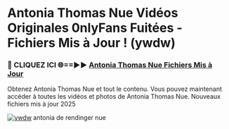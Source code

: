 # Antonia Thomas Nue Vidéos Originales 0nlyFans Fuitées - Fichiers Mis à Jour ! (ywdw)

<h3>🔴 CLIQUEZ ICI 🌐==►► <a href="https://tinyurl.com/2pmr4ezf" rel="nofollow">Antonia Thomas Nue Fichiers Mis à Jour</a></h3>

Obtenez Antonia Thomas Nue et tout le contenu. Vous pouvez maintenant accéder à toutes les vidéos et photos de Antonia Thomas Nue. Nouveaux fichiers mis à jour 2025

[![ywdw](https://i.imgur.com/6SNvagu.gif)](https://tinyurl.com/2pmr4ezf)
antonia de rendinger nue